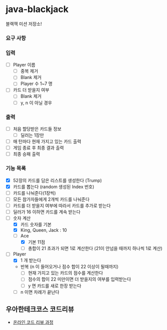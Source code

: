 # java-blackjack

블랙잭 미션 저장소!

### 요구 사항

### 입력

- [ ] Player 이름
    - [ ] 중복 제거
    - [ ] Blank 제거
    - [ ] Player 수 1~7 명
- [ ] 카드 더 받을지 여부
    - [ ] Blank 제거
    - [ ] y, n 이 아닐 경우

### 출력

- [ ] 처음 할당받은 카드들 정보
    - [ ] 딜러는 1장만
- [ ] 매 턴마다 현재 가지고 있는 카드 출력
- [ ] 게임 종료 후 최종 결과 출력
- [ ] 최종 승패 출력

### 기능 목록

- [x] 52장의 카드를 담은 리스트를 생성한다 (Trump)
- [x] 카드를 뽑는다 (random 생성된 Index 번호)
- [ ] 카드를 나눠준다(1장씩)
- [ ] 모든 참가자들에게 2개씩 카드를 나눠준다
- [ ] 카드를 더 받을지 여부에 따라서 카드를 추가로 받는다
- [ ] 딜러가 16 이하면 카드를 계속 받는다
- [ ] 숫자 계산
    - [x] 카드 숫자를 기본
    - [x] King, Queen, Jack : 10
    - [ ] Ace
        - [x] 기본 11점
        - [ ] 총합이 21 초과가 되면 1로 계산한다 (21이 안넘을 때까지 하나씩 1로 계산)

- [ ] Player 
  - [x] 1 개 받는다
  - 반복 (n 이 들어오거나 점수 합이 22 이상이 될때까지)
    - [ ] 현재 가지고 있는 카드의 점수를 계산한다 
    - [ ] 점수의 합이 22 미만이면 더 받을지의 여부를 입력받는다
    - [ ] y 면 카드를 새로 한장 받는다
  - [ ] n 이면 차례가 끝난다

## 우아한테크코스 코드리뷰

- [온라인 코드 리뷰 과정](https://github.com/woowacourse/woowacourse-docs/blob/master/maincourse/README.md)
